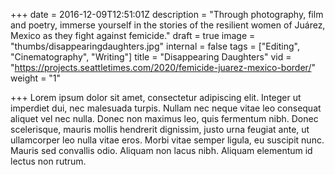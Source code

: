 +++
date = 2016-12-09T12:51:01Z
description = "Through photography, film and poetry, immerse yourself in the stories of the resilient women of Juárez, Mexico as they fight against femicide."
draft = true
image = "thumbs/disappearingdaughters.jpg"
internal = false
tags = ["Editing", "Cinematography", "Writing"]
title = "Disappearing Daughters"
vid = "https://projects.seattletimes.com/2020/femicide-juarez-mexico-border/"
weight = "1"

+++
Lorem ipsum dolor sit amet, consectetur adipiscing elit. Integer ut imperdiet dui, nec malesuada turpis. Nullam nec neque vitae leo consequat aliquet vel nec nulla. Donec non maximus leo, quis fermentum nibh. Donec scelerisque, mauris mollis hendrerit dignissim, justo urna feugiat ante, ut ullamcorper leo nulla vitae eros. Morbi vitae semper ligula, eu suscipit nunc. Mauris sed convallis odio. Aliquam non lacus nibh. Aliquam elementum id lectus non rutrum.